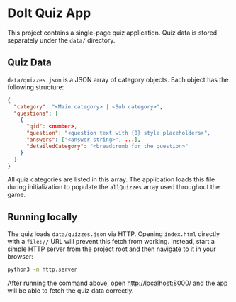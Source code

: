 # DoIt Quiz App

This project contains a single-page quiz application. Quiz data is stored separately under the `data/` directory.

## Quiz Data

`data/quizzes.json` is a JSON array of category objects. Each object has the following structure:

```json
{
  "category": "<Main category> | <Sub category>",
  "questions": [
    {
      "qid": <number>,
      "question": "<question text with {0} style placeholders>",
      "answers": ["<answer string>", ...],
      "detailedCategory": "<breadcrumb for the question>"
    }
  ]
}
```

All quiz categories are listed in this array. The application loads this file during initialization to populate the `allQuizzes` array used throughout the game.

## Running locally

The quiz loads `data/quizzes.json` via HTTP. Opening `index.html` directly
with a `file://` URL will prevent this fetch from working. Instead, start a
simple HTTP server from the project root and then navigate to it in your
browser:

```bash
python3 -m http.server
```

After running the command above, open <http://localhost:8000/> and the app will
be able to fetch the quiz data correctly.
